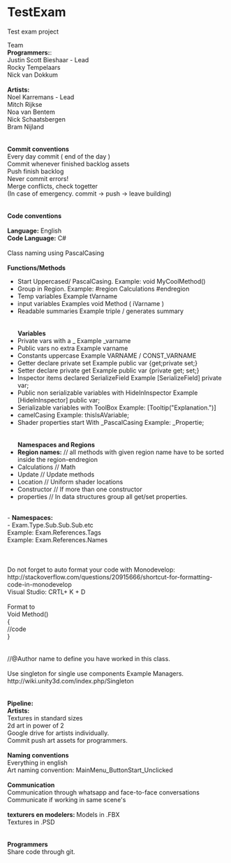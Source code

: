 # TestExam
Test exam project <br>

Team <br>
<b>Programmers:</b>:<br>
Justin Scott Bieshaar - Lead <br>
Rocky Tempelaars<br>
Nick van Dokkum <br>
<br>
<b>Artists:</b><br>
Noel Karremans - Lead <br>
Mitch Rijkse <br>
Noa van Bentem <br>
Nick Schaatsbergen <br>
Bram Nijland  <br>
<br><br>
<b>Commit conventions</b><br>
Every day commit ( end of the day ) <br>
Commit whenever finished backlog assets <br>
Push finish backlog <br>
Never commit errors! <br>
Merge conflicts, check togetter <br>
(In case of emergency. commit -> push -> leave building) <br> 
<br><br>
<b>Code conventions</b><br>
<br>
<b>Language:</b> English<br>
<b>Code Language:</b> C#<br>
<br>
Class naming using PascalCasing<br>
<br>
<b>Functions/Methods</b><br>	
- Start Uppercased/  PascalCasing.			Example: void MyCoolMethod()<br>
- Group in Region.					Example: #region Calculations #endregion<br>
- Temp variables 					Example tVarname <br>	
- input variables					Examples void Method ( iVarname )<br>
- Readable summaries 					Example triple / generates summary<br>
<br><br>
<b>Variables</b> <br>	
- Private vars	with a _					Example _varname <br>	
- Public vars no extra						Example varname <br>
- Constants uppercase						Example VARNAME / CONST_VARNAME <br>
- Getter declare private set					Example public var {get;private set;} <br>
- Setter declare private get					Example public var {private get; set;} <br>
- Inspector items declared SerializeField			Example [SerializeField] private var; <br>
- Public non serializable variables with HideInInspector	Example [HideInInspector] public var; <br>
- Serializable variables with ToolBox				Example: [Tooltip("Explanation.")] <br>
- camelCasing 							Example: thisIsAVariable; <br>
- Shader properties start With _PascalCasing			Example: _Propertie;<br>
 <br><br>
<b>Namespaces and Regions</b> <br>
- <b>Region names:</b> // all methods with given region name have to be sorted inside the region-endregion <br>
- Calculations // Math <br>
- Update // Update methods <br>
- Location // Uniform shader locations <br>
- Constructor // If more than one constructor <br>
- properties // In data structures group all get/set properties.  <br>
 <br>
- <b>Namespaces:</b> <br>
- Exam.Type.Sub.Sub.Sub.etc <br>
		Example: Exam.References.Tags <br>
		Example: Exam.References.Names <br>
<br><br><br>
Do not forget to auto format your code with 	Monodevelop: http://stackoverflow.com/questions/20915666/shortcut-for-formatting-code-in-monodevelop <br>
Visual Studio: CRTL+ K + D <br>
<br>
Format to <br>
Void Method() <br>
{ <br>
	//code <br>
} <br>
 <br><br>
//@Author name to define you have worked in this class. <br>
 <br>
Use singleton for single use components Example Managers. <br>
http://wiki.unity3d.com/index.php/Singleton <br>
<br><br>
<b>Pipeline:</b><br>
<b>Artists:</b><br>
Textures in standard sizes<br>
2d art in power of 2<br>
Google drive for artists individually.<br>
Commit push art assets for programmers.<br>
<br>
<b>Naming conventions</b><br>
Everything in english<br>
Art naming convention: MainMenu_ButtonStart_Unclicked <br>
<br>
<b>Communication</b><br>
Communication through whatsapp and face-to-face conversations<br>
Communicate if working in same scene's<br>
<br>
<b>texturers en modelers: </b>
Models in .FBX<br>
Textures in .PSD<br>
<br><br>
<b>Programmers</b><br>
Share code through git.<br>
